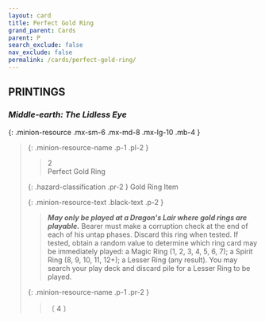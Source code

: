 ```yaml
---
layout: card
title: Perfect Gold Ring
grand_parent: Cards
parent: P
search_exclude: false
nav_exclude: false
permalink: /cards/perfect-gold-ring/
---
```


## PRINTINGS


### _Middle-earth: The Lidless Eye_

{: .minion-resource .mx-sm-6 .mx-md-8 .mx-lg-10 .mb-4 }
> {: .minion-resource-name .p-1 .pl-2 }
> > <div class="hazard-mp">2</div>
> > <div class="card-name">Perfect Gold Ring</div>
>
> {: .hazard-classification .pr-2 }
> Gold Ring Item
>
> {: .minion-resource-text .black-text .p-2 }
> > ***May only be played at a Dragon's Lair where gold rings are playable.*** Bearer must make a corruption check at the end of each of his untap phases. Discard this ring when tested. If tested, obtain a random value to determine which ring card may be immediately played: a Magic Ring (1, 2, 3, 4, 5, 6, 7); a Spirit Ring (8, 9, 10, 11, 12+); a Lesser Ring (any result). You may search your play deck and discard pile for a Lesser Ring to be played. 
> 
> {: .minion-resource-name .p-1 .pr-2 }
> > <div class="card-shield"></div>
> > <div class="card-corruption-white">〔 4 〕</div>
